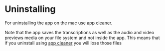 # Uninstalling 

For uninstalling the app on the mac use [app cleaner](https://freemacsoft.net/appcleaner/).

Note that the app saves the transcriptions as well as the audio and video previews media on your file system and not inside the app. This means that if you uninstall using [app cleaner](https://freemacsoft.net/appcleaner/) you will lose those files

